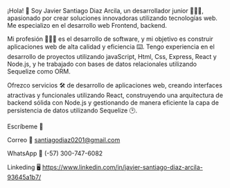¡Hola! 🫡 Soy Javier Santiago Diaz Arcila, un desarrollador junior 🧑🏻‍💻, apasionado por crear soluciones innovadoras utilizando tecnologías web. Me especializo en el desarrollo web Frontend, backend.

Mi profesión 🧑🏻‍💻 es el desarrollo de software, y mi objetivo es construir aplicaciones web de alta calidad y eficiencia ⌨️. Tengo experiencia en el desarrollo de proyectos
utilizando javaScript, Html, Css, Express, React y Node.js, y he trabajado con bases de datos relacionales utilizando Sequelize como ORM.

Ofrezco servicios 🛠️ de desarrollo de aplicaciones web, creando interfaces atractivas y funcionales utilizando React, construyendo una arquitectura de backend sólida 
con Node.js y gestionando de manera eficiente la capa de persistencia de datos utilizando Sequelize 🕑.

Escríbeme 📝

Correo 📧 santiagodiaz0201@gmail.com

WhatsApp 📲 (-57) 300-747-6082

Linkeding 🖥️ https://www.linkedin.com/in/javier-santiago-diaz-arcila-93645a1b7/

